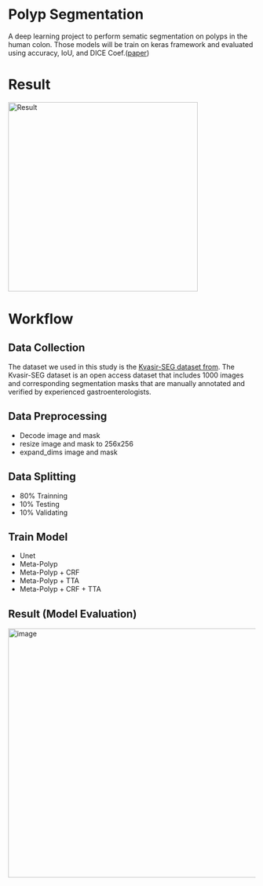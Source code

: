 # Polyp Segmentation
A deep learning project to perform sematic segmentation on polyps in the human colon. Those models will be train on keras framework and evaluated using accuracy, IoU, and DICE Coef.([paper](https://drive.google.com/file/d/11NF4abFCOKHoWRK2QfGyVbnSLwJjP-Dq/view?usp=sharing))

# Result
<img width="386" alt="Result" src="https://github.com/Theophilus03/polyp_Segmentation_DL/assets/114735443/00ba93cf-68a7-422a-914d-b344d80d1f92">

# Workflow
## Data Collection
The dataset we used in this study is the [Kvasir-SEG dataset from](https://datasets.simula.no/kvasir-seg/). The Kvasir-SEG dataset is an open access dataset that includes 1000 images and corresponding segmentation masks that are manually annotated and verified by experienced gastroenterologists.

## Data Preprocessing
  - Decode image and mask
  - resize image and mask to 256x256
  - expand_dims image and mask
    
## Data Splitting
  - 80% Trainning
  - 10% Testing
  - 10% Validating
    
## Train Model
  - Unet
  - Meta-Polyp
  - Meta-Polyp + CRF
  - Meta-Polyp + TTA
  - Meta-Polyp + CRF + TTA

## Result (Model Evaluation)
<img width="508" alt="image" src="https://github.com/Theophilus03/polyp_Segmentation_DL/assets/114735443/ba0bab06-8855-4ab2-8563-ea24a221cf34">
